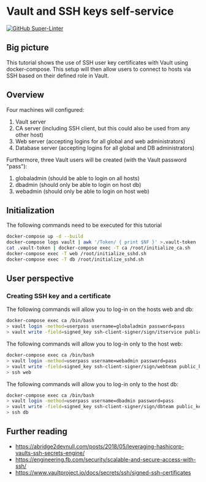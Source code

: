 # Vault and SSH keys self-service

[![GitHub Super-Linter](https://github.com/tropicalwave/ssh-vault/workflows/Lint%20Code%20Base/badge.svg)](https://github.com/marketplace/actions/super-linter)

## Big picture

This tutorial shows the use of SSH user key certificates with Vault
using docker-compose. This setup will then allow users to connect
to hosts via SSH based on their defined role in Vault.

## Overview

Four machines will configured:

1. Vault server
2. CA server (including SSH client, but this could also be used from any other host)
3. Web server (accepting logins for all global and web administrators)
4. Database server (accepting logins for all global and DB administrators)

Furthermore, three Vault users will be created (with the Vault password "pass"):
1. globaladmin (should be able to login on all hosts)
2. dbadmin (should only be able to login on host db)
3. webadmin (should only be able to login on host web)

## Initialization

The following commands need to be executed for this tutorial
```bash
docker-compose up -d --build
docker-compose logs vault | awk '/Token/ { print $NF }' >.vault-token
cat .vault-token | docker-compose exec -T ca /root/initialize_ca.sh
docker-compose exec -T web /root/initialize_sshd.sh
docker-compose exec -T db /root/initialize_sshd.sh
```

## User perspective

### Creating SSH key and a certificate

The following commands will allow you to log-in on the hosts web and db:
```bash
docker-compose exec ca /bin/bash
> vault login -method=userpass username=globaladmin password=pass
> vault write -field=signed_key ssh-client-signer/sign/itservice public_key=@$HOME/.ssh/id_rsa.pub > $HOME/.ssh/id_rsa-cert.pub
```

The following commands will allow you to log-in only to the host web:
```bash
docker-compose exec ca /bin/bash
> vault login -method=userpass username=webadmin password=pass
> vault write -field=signed_key ssh-client-signer/sign/webteam public_key=@$HOME/.ssh/id_rsa.pub > $HOME/.ssh/id_rsa-cert.pub
> ssh web
```

The following commands will allow you to log-in only to the host db:
```bash
docker-compose exec ca /bin/bash
> vault login -method=userpass username=dbadmin password=pass
> vault write -field=signed_key ssh-client-signer/sign/dbteam public_key=@$HOME/.ssh/id_rsa.pub > $HOME/.ssh/id_rsa-cert.pub
> ssh db
```

## Further reading

* <https://abridge2devnull.com/posts/2018/05/leveraging-hashicorp-vaults-ssh-secrets-engine/>
* <https://engineering.fb.com/security/scalable-and-secure-access-with-ssh/>
* <https://www.vaultproject.io/docs/secrets/ssh/signed-ssh-certificates>
